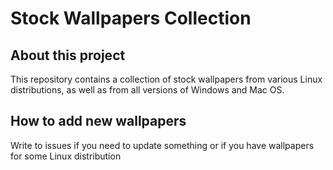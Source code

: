 # Stock Wallpapers Collection

## About this project

This repository contains a collection of stock wallpapers from various Linux distributions, as well as from all versions of Windows and Mac OS.

## How to add new wallpapers

Write to issues if you need to update something or if you have wallpapers for some Linux distribution
